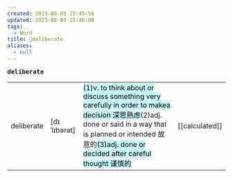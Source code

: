 ```yaml
---
created: 2023-08-03 15:45:56
updated: 2023-08-03 15:46:08
tags:
  - Word
title: 📖deliberate
aliases:
  - null
---
```


<pre><strong>deliberate</strong></pre>
|   |   |   |   |
|---|---|---|---|
|deliberate|[dɪˈlɪbərət]|<mark style="background: #ABF7F7A6;">(1)v. to think about or discuss something very carefully in order to makea decision 深思熟虑</mark>(2)adj. done or said in a way that is planned or intended 故意的<mark style="background: #ABF7F7A6;">(3)adj. done or decided after careful thought 谨慎的</mark>|[[calculated]]|
